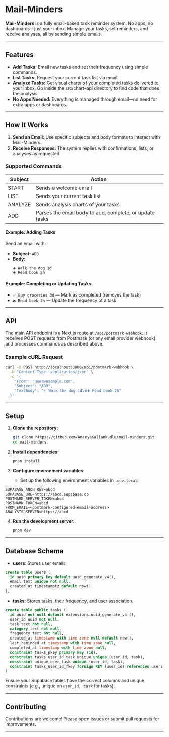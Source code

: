 # Mail-Minders

**Mail-Minders** is a fully email-based task reminder system. No apps, no dashboards—just your inbox. Manage your tasks, set reminders, and receive analyses, all by sending simple emails.

---

## Features

- **Add Tasks:** Email new tasks and set their frequency using simple commands.
- **List Tasks:** Request your current task list via email.
- **Analyze Tasks:** Get visual charts of your completed tasks delivered to your inbox. Go inside the src/chart-api directory to find code that does the analysis.
- **No Apps Needed:** Everything is managed through email—no need for extra apps or dashboards.

---

## How It Works

1. **Send an Email:** Use specific subjects and body formats to interact with Mail-Minders.
2. **Receive Responses:** The system replies with confirmations, lists, or analyses as requested.

### Supported Commands

| Subject | Action                                                  |
| ------- | ------------------------------------------------------- |
| START   | Sends a welcome email                                   |
| LIST    | Sends your current task list                            |
| ANALYZE | Sends analysis charts of your tasks                     |
| ADD     | Parses the email body to add, complete, or update tasks |

#### Example: Adding Tasks

Send an email with:

- **Subject:** `ADD`
- **Body:**
  ```
  ➕ Walk the dog 1d
  ➕ Read book 2h
  ```

#### Example: Completing or Updating Tasks

- `✅ Buy groceries 3d` — Mark as completed (removes the task)
- `❌ Read book 2h` — Update the frequency of a task

---

## API

The main API endpoint is a Next.js route at `/api/postmark-webhook`. It receives POST requests from Postmark (or any email provider webhook) and processes commands as described above.

### Example cURL Request

```bash
curl -X POST http://localhost:3000/api/postmark-webhook \
  -H "Content-Type: application/json" \
  -d '{
    "From": "user@example.com",
    "Subject": "ADD",
    "TextBody": "➕ Walk the dog 1d\n➕ Read book 2h"
  }'
```

---

## Setup

1. **Clone the repository:**

   ```bash
   git clone https://github.com/AnanyaKallankudlu/mail-minders.git
   cd mail-minders
   ```

2. **Install dependencies:**

   ```bash
   pnpm install
   ```

3. **Configure environment variables:**
   - Set up the following environment variables in `.env.local`:

```shell
SUPABASE_ANON_KEY=abcd
SUPABASE_URL=https://abcd.supabase.co
POSTMARK_SERVER_TOKEN=abcd
POSTMARK_TOKEN=abcd
FROM_EMAIL=<postmark-configured-email-address>
ANALYSIS_SERVER=https://abcd
```

4. **Run the development server:**
   ```bash
   pnpm dev
   ```

---

## Database Schema

- **users**: Stores user emails

```sql
create table users (
  id uuid primary key default uuid_generate_v4(),
  email text unique not null,
  created_at timestamptz default now()
);
```

- **tasks**: Stores tasks, their frequency, and user association.

```sql
create table public.tasks (
  id uuid not null default extensions.uuid_generate_v4 (),
  user_id uuid not null,
  task text not null,
  category text not null,
  frequency text not null,
  created_at timestamp with time zone null default now(),
  last_reminded_at timestamp with time zone null,
  completed_at timestamp with time zone null,
  constraint tasks_pkey primary key (id),
  constraint tasks_user_id_task_unique unique (user_id, task),
  constraint unique_user_task unique (user_id, task),
  constraint tasks_user_id_fkey foreign KEY (user_id) references users (id)
)
```

Ensure your Supabase tables have the correct columns and unique constraints (e.g., unique on `user_id, task` for tasks).

---

## Contributing

Contributions are welcome! Please open issues or submit pull requests for improvements.

---
